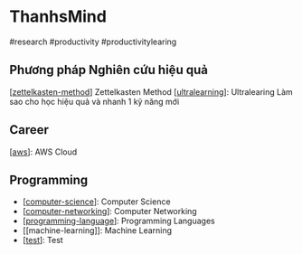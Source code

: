 # ThanhsMind
#research #productivity #productivitylearing 

## Phương pháp Nghiên cứu hiệu quả
[[zettelkasten-method]] Zettelkasten Method
[[ultralearning]]: Ultralearing Làm sao cho học hiệu quả và nhanh 1 kỹ năng mới 
## Career 
[[aws]]: AWS Cloud

## Programming
- [[computer-science]]: Computer Science
- [[computer-networking]]: Computer Networking
- [[programming-language]]: Programming Languages
- [[machine-learning]]: Machine Learning
- [[test]]: Test
 

[//begin]: # "Autogenerated link references for markdown compatibility"
[aws]: aws  "AWS Cloud"
[zettelkasten-method]: zettelkasten-method "Zettelkasten Method"
[ultralearning]: ultralearning "Ultralearing Làm sao cho học hiệu quả và nhanh 1 kỹ năng mới"
[programming-language]: programming-language "Programming Languages"
[computer-science]: computer-science "Computer Science"
[computer-networking]: computer-networking "Computer Networking"
[test]: test "Test"
[//end]: # "Autogenerated link references"




